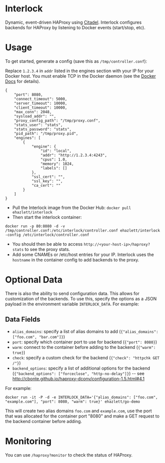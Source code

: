 # Interlock
Dynamic, event-driven HAProxy using [Citadel](https://github.com/citadel/citadel).  Interlock configures backends for HAProxy by listening to Docker events (start/stop, etc).

# Usage
To get started, generate a config (save this as `/tmp/controller.conf`):

Replace `1.2.3.4` in `addr` listed in the engines section with your IP for your Docker host.  You must enable TCP in the Docker daemon (see the [Docker Docs](http://docs.docker.com/reference/commandline/cli/) for details).

```
{
    "port": 8080,
    "connect_timeout": 5000,
    "server_timeout": 10000,
    "client_timeout": 10000,
    "max_conn": 2048,
    "sysload_addr": "",
    "proxy_config_path": "/tmp/proxy.conf",
    "stats_user": "stats",
    "stats_password": "stats",
    "pid_path": "/tmp/proxy.pid",
    "engines": [
        {
            "engine": {
                "id": "local",
                "addr": "http://1.2.3.4:4243",
                "cpus": 1.0,
                "memory": 1024,
                "labels": []
            },
            "ssl_cert": "",
            "ssl_key": "",
            "ca_cert": ""
        }
    ]
}
```

* Pull the Interlock image from the Docker Hub: `docker pull ehazlett/interlock`
* Then start the interlock container:

`docker run -p 80:8080 -d -v /tmp/controller.conf:/etc/interlock/controller.conf ehazlett/interlock -config /etc/interlock/controller.conf`

* You should then be able to access `http://<your-host-ip>/haproxy?stats` to see the proxy stats.
* Add some CNAMEs or /etc/host entries for your IP.  Interlock uses the `hostname` in the container config to add backends to the proxy.

# Optional Data
There is also the ability to send configuration data.  This allows for customization of the backends.  To use this, specify the options as a JSON payload in the environment variable `INTERLOCK_DATA`.  For example:

## Data Fields

* `alias_domains`: specify a list of alias domains to add (`{"alias_domains": ["foo.com", "bar.com"]}`)
* `port`: specify which container port to use for backend (`{"port": 8080}`)
* `warm`: connect to the container before adding to the backend (`{"warm": true}`)
* `check`: specify a custom check for the backend (`{"check": "httpchk GET /"}`)
* `backend_options`: specify a list of additional options for the backend (`{"backend_options": ["forceclose", "http-no-delay"]}`) -- see http://cbonte.github.io/haproxy-dconv/configuration-1.5.html#4.1

For example:

`docker run -it -P -d -e INTERLOCK_DATA='{"alias_domains": ["foo.com", "example.com"], "port": 8080, "warm": true}' ehazlett/go-demo`

This will create two alias domains `foo.com` and `example.com`, use the port that was allocated for the container port "8080" and make a GET request to the backend container before adding.

# Monitoring
You can use `/haproxy?monitor` to check the status of HAProxy.
